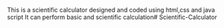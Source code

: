 This is a scientific calculator designed and coded using html,css and java script
It can perform basic and scientific calculation# Scientific-Calculator
